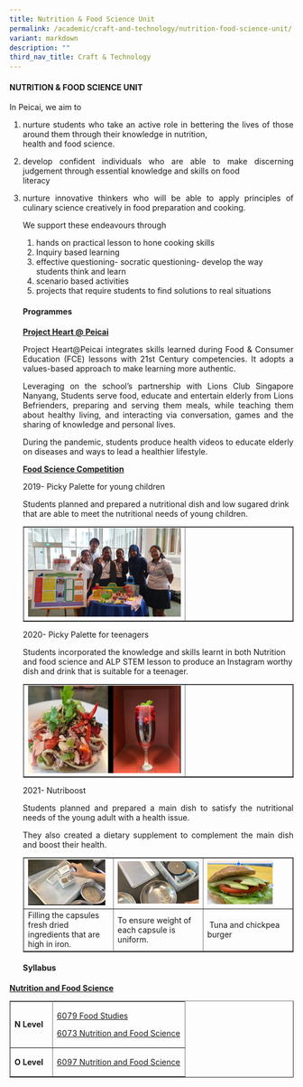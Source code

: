 ```yaml
---
title: Nutrition & Food Science Unit
permalink: /academic/craft-and-technology/nutrition-food-science-unit/
variant: markdown
description: ""
third_nav_title: Craft & Technology
---
```

<h4><strong>NUTRITION &amp; FOOD SCIENCE UNIT</strong></h4>
<p>In Peicai, we aim to</p>
<ol>
<li><p align="justify">nurture students who take an active role in bettering the lives of those around them through their knowledge in nutrition,&nbsp;<br>health and food science.
</p></li><li><p align="justify">develop confident individuals who are able to make discerning judgement through essential knowledge and skills on food<br>literacy
</p></li><li><p align="justify">nurture innovative thinkers who will be able to apply principles of culinary science creatively in food preparation and cooking.
</p><p>We support these endeavours through</p>
<ol>
<li>hands on practical lesson to hone cooking skills</li>
<li>Inquiry based learning</li>
<li>effective questioning- socratic questioning- develop the way students think and learn</li>
<li>scenario based activities</li>
<li>projects that require students to find solutions to real situations</li>
</ol>
<h4><strong>Programmes</strong></h4>
<p><strong><u>Project Heart @ Peicai</u></strong></p>
<p></p><p align="justify">Project Heart@Peicai integrates skills learned during Food &amp; Consumer Education (FCE) lessons with 21st Century competencies. It adopts a values-based approach to make learning more authentic.</p>
<p></p><p align="justify">Leveraging on the school’s partnership with Lions Club Singapore Nanyang, Students serve food, educate and entertain elderly from Lions Befrienders, preparing and serving them meals, while teaching them about healthy living, and interacting via conversation, games and the sharing of knowledge and personal lives.</p>
<p></p><p align="justify">During the pandemic, students produce health videos to educate elderly on diseases and ways to lead a healthier lifestyle.</p>
<p><strong><u>Food Science Competition</u></strong></p>
<p></p><p align="justify">2019- Picky Palette for young children</p>
<p>Students planned and prepared a nutritional dish and low sugared drink that are able to meet the nutritional needs of young children.</p>
<table style="border-collapse: collapse; width: 100%;" border="1">
<tbody>
<tr>
<td style="width: 60%;"><img src="/images/ct11.png"></td>
<td style="width: 40%;">&nbsp;</td>
</tr>
</tbody>
</table>
<p></p><p align="justify">2020- Picky Palette for teenagers</p>
<p>Students incorporated the knowledge and skills learnt in both Nutrition and food science and ALP STEM lesson to produce an Instagram worthy dish and drink that is suitable for a teenager.</p>
<table style="border-collapse: collapse; width: 100%;" border="1">
<tbody>
<tr>
<td style="width: 60%;"><img src="/images/ct12.png"></td>
<td style="width: 40%;">&nbsp;</td>
</tr>
</tbody>
</table>
<p>2021- Nutriboost</p>
<p></p><p align="justify">Students planned and prepared a main dish to satisfy the nutritional needs of the young adult with a health issue.</p>
<p></p><p align="justify">They also created a dietary supplement to complement the main dish and boost their health.</p>
<table style="border-collapse: collapse; width: 100%;" border="1">
<tbody>
<tr>
<td style="width: 33.3333%;"><img src="/images/ct13.png"></td>
<td style="width: 33.3333%;"><img src="/images/ct14.png"></td>
<td style="width: 33.3333%;"><img src="/images/ct15.png"></td>
</tr>
<tr>
<td style="width: 33.3333%;">Filling the capsules fresh dried ingredients that are high in iron.</td>
<td style="width: 33.3333%;">To ensure weight of each capsule is uniform.</td>
<td style="width: 33.3333%;">&nbsp;Tuna and chickpea burger</td>
</tr>
</tbody>
</table>
<h4><strong>Syllabus</strong></h4></li></ol>
<strong><u>Nutrition and Food Science</u></strong><table style="border-collapse: collapse; width: 100%;" border="1">
<tbody>
<tr>

</tr>
<tr>
<td width="50"><strong>N Level</strong></td>
<td width="220">
<p><a href="https://www.seab.gov.sg/docs/default-source/national-examinations/syllabus/nlevel/2022syllabus/6079_y22_sy.pdf">6079 Food Studies</a></p>
<p><a href="https://www.seab.gov.sg/docs/default-source/national-examinations/syllabus/nlevel/2022syllabus/6073_y22_sy.pdf">6073 Nutrition and Food Science</a></p>
</td>
</tr><tr>
<td width="60"><strong>O Level</strong></td>
<td width="160"><a href="https://www.seab.gov.sg/docs/default-source/national-examinations/syllabus/olevel/2022syllabus/6097_y22_sy.pdf"><p>6097 Nutrition and Food Science</p></a></td>
</tr>
</tbody>
</table>